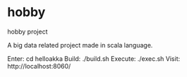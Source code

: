 # hobby
hobby project

A big data related project made in scala language.

Enter: cd helloakka
Build: ./build.sh
Execute: ./exec.sh
Visit: http://localhost:8060/
